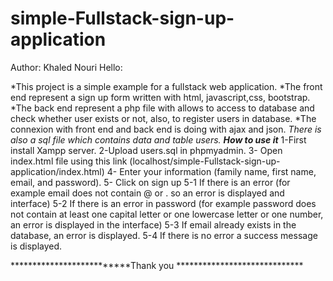 # simple-Fullstack-sign-up-application
Author: Khaled Nouri
Hello:

*This project is a simple example for a fullstack web application.
*The front end represent a sign up form written with html, javascript,css, bootstrap.
*The back end represent a php file with allows to access to database and check whether user exists or not, also, to register users in database. 
*The connexion with front end and back end is doing with ajax and json. 
*There is also a sql file which contains data and table users.
***************How to use it****************
1-First install Xampp server. 
2-Upload users.sql in phpmyadmin. 
3- Open index.html file using this link (localhost/simple-Fullstack-sign-up-application/index.html)
4- Enter your information (family name, first name, email, and password). 
5- Click on sign up 
   5-1 If there is an error (for example email does not contain @ or . so an error is displayed and interface)
   5-2 If there is an error in password (for example password does not contain at least one capital letter or one lowercase letter or one number, an error is displayed in the interface)
   5-3 If email already exists in the database, an error is displayed.
   5-4 If there is no error a success message is displayed.


**************************Thank you *****************************
